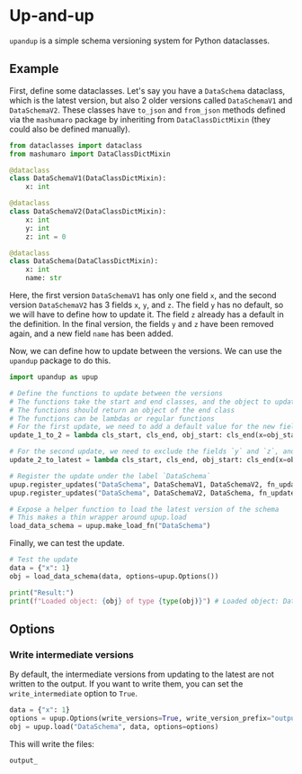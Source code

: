 # Up-and-up

`upandup` is a simple schema versioning system for Python dataclasses.

## Example

First, define some dataclasses. Let's say you have a `DataSchema` dataclass, which is the latest version, but also 2 older versions called `DataSchemaV1` and `DataSchemaV2`. These classes have `to_json` and `from_json` methods defined via the `mashumaro` package by inheriting from `DataClassDictMixin` (they could also be defined manually).

```python
from dataclasses import dataclass
from mashumaro import DataClassDictMixin

@dataclass
class DataSchemaV1(DataClassDictMixin):
    x: int

@dataclass
class DataSchemaV2(DataClassDictMixin):
    x: int
    y: int
    z: int = 0

@dataclass
class DataSchema(DataClassDictMixin):
    x: int
    name: str
```

Here, the first version `DataSchemaV1` has only one field `x`, and the second version `DataSchemaV2` has 3 fields `x`, `y`, and `z`. The field `y` has no default, so we will have to define how to update it. The field `z` already has a default in the definition. In the final version, the fields `y` and `z` have been removed again, and a new field `name` has been added.

Now, we can define how to update between the versions. We can use the `upandup` package to do this.

```python
import upandup as upup

# Define the functions to update between the versions
# The functions take the start and end classes, and the object to update
# The functions should return an object of the end class
# The functions can be lambdas or regular functions
# For the first update, we need to add a default value for the new field `y` (`z` already has a default).
update_1_to_2 = lambda cls_start, cls_end, obj_start: cls_end(x=obj_start.x, y=0)

# For the second update, we need to exclude the fields `y` and `z`, and add the new field `name` with a default value.
update_2_to_latest = lambda cls_start, cls_end, obj_start: cls_end(x=obj_start.x, name="default")

# Register the update under the label `DataSchema`
upup.register_updates("DataSchema", DataSchemaV1, DataSchemaV2, fn_update=update_1_to_2)
upup.register_updates("DataSchema", DataSchemaV2, DataSchema, fn_update=update_2_to_latest)

# Expose a helper function to load the latest version of the schema
# This makes a thin wrapper around upup.load
load_data_schema = upup.make_load_fn("DataSchema")
```

Finally, we can test the update.

```python
# Test the update
data = {"x": 1}
obj = load_data_schema(data, options=upup.Options())

print("Result:")
print(f"Loaded object: {obj} of type {type(obj)}") # Loaded object: DataSchema(x=1, name='default') of type DataSchema
```

## Options

### Write intermediate versions

By default, the intermediate versions from updating to the latest are not written to the output. If you want to write them, you can set the `write_intermediate` option to `True`.

```python
data = {"x": 1}
options = upup.Options(write_versions=True, write_version_prefix="output", write_versions_dir=".")
obj = upup.load("DataSchema", data, options=options)
```

This will write the files:
```
output_
```